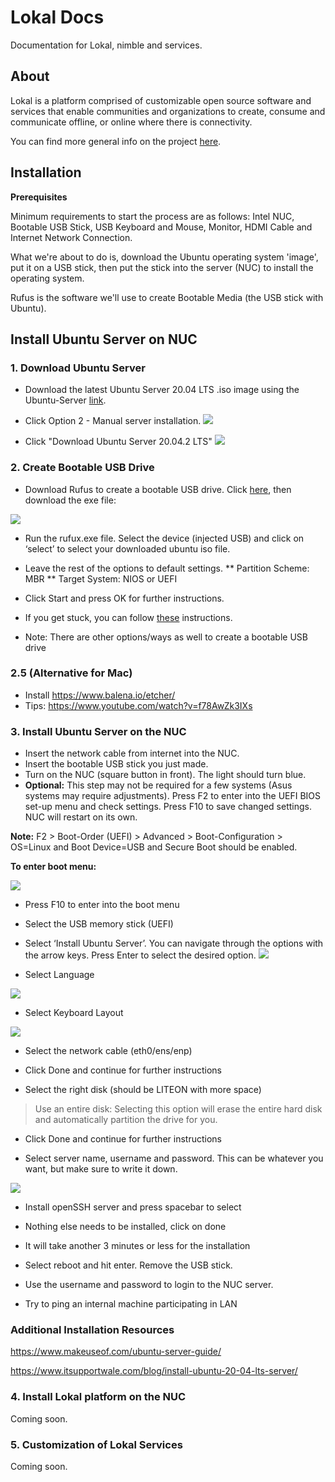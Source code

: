 # Lokal Docs
Documentation for Lokal, nimble and services.



## About

Lokal is a platform comprised of customizable open source software and services that enable communities and organizations to create, consume and communicate offline, or online where there is connectivity.

You can find more general info on the project [here](https://github.com/Wakoma/lokal/).


## Installation

**Prerequisites**

Minimum requirements to start the process are as follows: Intel NUC, Bootable USB Stick, USB Keyboard and Mouse, Monitor, HDMI Cable  and Internet Network Connection.

What we're about to do is, download the Ubuntu operating system 'image', put it on a USB stick, then put the stick into the server (NUC) to install the operating system.

Rufus is the software we'll use to create Bootable Media (the USB stick with Ubuntu). 



## Install Ubuntu Server on NUC

### 1. Download Ubuntu Server
* Download the latest Ubuntu Server 20.04 LTS .iso image using the Ubuntu-Server [link](https://ubuntu.com/download/server). 
* Click Option 2 - Manual server installation.
![](https://i.imgur.com/KVn3rV1.png)

* Click "Download Ubuntu Server 20.04.2 LTS"
![](https://i.imgur.com/Kv0stXZ.png)



### 2. Create Bootable USB Drive


* Download Rufus to create a bootable USB drive. Click [here](http://rufus.ie/en/), then download the exe file:

![](https://i.imgur.com/BK7acFt.png)

* Run the rufux.exe file. Select the device (injected USB) and click on ‘select’ to select your downloaded ubuntu iso file.

* Leave the rest of the options to default settings.
**  Partition Scheme: MBR
** Target System: NIOS or UEFI

* Click Start and press OK for further instructions.

* If you get stuck, you can follow [these](https://ubuntu.com/tutorials/create-a-usb-stick-on-windows#1-overview) instructions.
* Note: There are other options/ways as well to create a bootable USB drive

### 2.5 (Alternative for Mac)

* Install https://www.balena.io/etcher/
* Tips: https://www.youtube.com/watch?v=f78AwZk3IXs

### 3. Install Ubuntu Server on the NUC

* Insert the network cable from internet into the NUC.
* Insert the bootable USB stick you just made.
* Turn on the NUC (square button in front). The light should turn blue.
* **Optional:** This step may not be required for a few systems (Asus systems may require adjustments). Press F2 to enter into the UEFI BIOS set-up menu and check settings. Press F10 to save changed settings. NUC will restart on its own.

**Note:** F2 > Boot-Order (UEFI) > Advanced > Boot-Configuration > OS=Linux and Boot Device=USB and Secure Boot should be enabled.

**To enter boot menu:**

![](https://i.imgur.com/FgdVCKs.png)


* Press F10 to enter into the boot menu
* Select the USB memory stick (UEFI)
* Select ‘Install Ubuntu Server’. You can navigate through the options with the arrow keys. Press Enter to select the desired option. 
![](https://i.imgur.com/kOa4AwA.png)

* Select Language

![](https://i.imgur.com/gB2BIAL.png)


* Select Keyboard Layout

![](https://i.imgur.com/zPvstcc.png)


* Select the network cable (eth0/ens/enp)


* Click Done and continue for further instructions

* Select the right disk (should be LITEON with more space)

> Use an entire disk: Selecting this option will erase the entire hard disk and automatically partition the drive for you.

* Click Done and continue for further instructions


* Select server name, username and password.  This can be whatever you want, but make sure to write it down.

![](https://i.imgur.com/Cme8vsL.png)



* Install openSSH server and press spacebar to select 


* Nothing else needs to be installed, click on done


* It will take another 3 minutes or less for the installation


* Select reboot and hit enter. Remove the USB stick. 


* Use the username and password to login to the NUC server.


* Try to ping an internal machine participating in LAN



### Additional Installation Resources

https://www.makeuseof.com/ubuntu-server-guide/

https://www.itsupportwale.com/blog/install-ubuntu-20-04-lts-server/



### 4. Install Lokal platform on the NUC

Coming soon.


### 5. Customization of Lokal Services

Coming soon.
